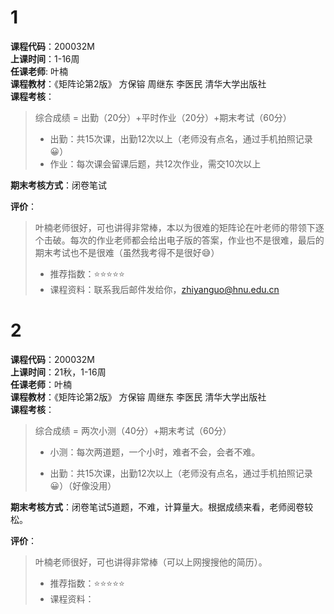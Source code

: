 # 1  
**课程代码**：200032M  
**上课时间**：1-16周  
**任课老师**: 叶楠  
**课程教材**：《矩阵论第2版》 方保镕 周继东 李医民  清华大学出版社  
**课程考核**：  
>
>综合成绩 = 出勤（20分）+平时作业（20分）+期末考试（60分）
>- 出勤：共15次课，出勤12次以上（老师没有点名，通过手机拍照记录😀）
>- 作业：每次课会留课后题，共12次作业，需交10次以上

**期末考核方式**：闭卷笔试

**评价**：
>
>叶楠老师很好，可也讲得非常棒，本以为很难的矩阵论在叶老师的带领下逐个击破。每次的作业老师都会给出电子版的答案，作业也不是很难，最后的期末考试也不是很难（虽然我考得不是很好😅）
>- 推荐指数：⭐⭐⭐⭐⭐
>- 课程资料：联系我后邮件发给你，zhiyanguo@hnu.edu.cn

# 2  

**课程代码**：200032M  
**上课时间**：21秋，1-16周  
**任课老师**：叶楠  
**课程教材**：《矩阵论第2版》 方保镕 周继东 李医民  清华大学出版社  
**课程考核**：  

>综合成绩 = 两次小测（40分）+期末考试（60分）
>
>- 小测：每次两道题，一个小时，难者不会，会者不难。
>
>- 出勤：共15次课，出勤12次以上（老师没有点名，通过手机拍照记录😀）（好像没用）

**期末考核方式**：闭卷笔试5道题，不难，计算量大。根据成绩来看，老师阅卷较松。

**评价**：

>叶楠老师很好，可也讲得非常棒（可以上网搜搜他的简历）。
>
>- 推荐指数：⭐⭐⭐⭐⭐
>- 课程资料：